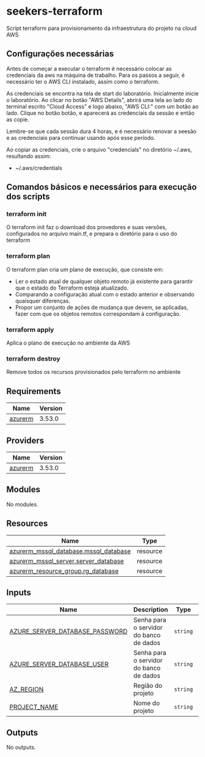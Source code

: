 # seekers-terraform
Script terraform para provisionamento da infraestrutura do projeto na cloud AWS

## __Configurações necessárias__

Antes de começar a executar o terraform é necessário colocar as credenciais da aws na máquina de trabalho. Para os passos a seguir, é necessário ter o AWS CLI instalado, assim como o terraform.

As credenciais se encontra na tela de start do laboratório. Inicialmente inicie o laboratório. Ao clicar no botão "AWS Details", abrirá uma tela ao lado do terminal escrito "Cloud Access" e logo abaixo, "AWS CLI:" com um botão ao lado. Clique no botão botão, e aparecerá as credenciais da sessão e então as copie. 

Lembre-se que cada sessão dura 4 horas, e é necessário renovar a seesão e as credenciais para continuar usando após esse período.

Ao copiar as credenciais, crie o arquivo "credencials" no diretório ~/.aws, resultando assim:

- ~/.aws/credentials

## __Comandos básicos e necessários para execução dos scripts__

### terraform init

O terraform init faz o download dos provedores e suas versões, configurados no arquivo main.tf, e prepara o diretório para o uso do terraform

### terraform plan

O terraform plan cria um plano de execução, que consiste em: 
- Ler o estado atual de qualquer objeto remoto já existente para garantir que o estado do Terraform esteja atualizado.
- Comparando a configuração atual com o estado anterior e observando quaisquer diferenças.
- Propor um conjunto de ações de mudança que devem, se aplicadas, fazer com que os objetos remotos correspondam à configuração.

### terraform apply

Aplica o plano de execução no ambiente da AWS

### terraform destroy

Remove todos os recursos provisionados pelo terraform no ambiente


<!-- BEGIN_TF_DOCS -->
## Requirements

| Name | Version |
|------|---------|
| <a name="requirement_azurerm"></a> [azurerm](#requirement\_azurerm) | 3.53.0 |

## Providers

| Name | Version |
|------|---------|
| <a name="provider_azurerm"></a> [azurerm](#provider\_azurerm) | 3.53.0 |

## Modules

No modules.

## Resources

| Name | Type |
|------|------|
| [azurerm_mssql_database.mssql_database](https://registry.terraform.io/providers/hashicorp/azurerm/3.53.0/docs/resources/mssql_database) | resource |
| [azurerm_mssql_server.server_database](https://registry.terraform.io/providers/hashicorp/azurerm/3.53.0/docs/resources/mssql_server) | resource |
| [azurerm_resource_group.rg_database](https://registry.terraform.io/providers/hashicorp/azurerm/3.53.0/docs/resources/resource_group) | resource |

## Inputs

| Name | Description | Type | Default | Required |
|------|-------------|------|---------|:--------:|
| <a name="input_AZURE_SERVER_DATABASE_PASSWORD"></a> [AZURE\_SERVER\_DATABASE\_PASSWORD](#input\_AZURE\_SERVER\_DATABASE\_PASSWORD) | Senha para o servidor do banco de dados | `string` | `"Urubu@100"` | no |
| <a name="input_AZURE_SERVER_DATABASE_USER"></a> [AZURE\_SERVER\_DATABASE\_USER](#input\_AZURE\_SERVER\_DATABASE\_USER) | Senha para o servidor do banco de dados | `string` | `"Urubu100"` | no |
| <a name="input_AZ_REGION"></a> [AZ\_REGION](#input\_AZ\_REGION) | Região do projeto | `string` | `"eastus"` | no |
| <a name="input_PROJECT_NAME"></a> [PROJECT\_NAME](#input\_PROJECT\_NAME) | Nome do projeto | `string` | `"seekers"` | no |

## Outputs

No outputs.
<!-- END_TF_DOCS -->